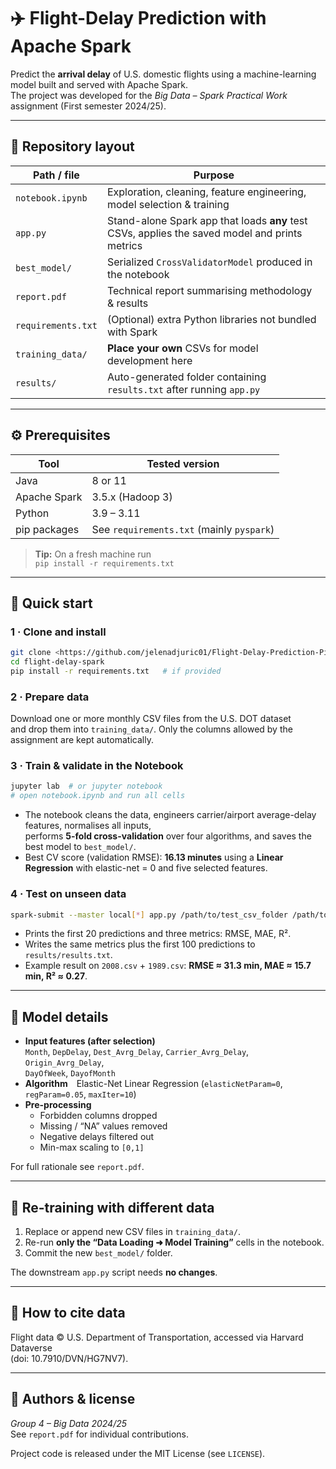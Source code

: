# ✈️ Flight-Delay Prediction with Apache Spark

Predict the **arrival delay** of U.S. domestic flights using a machine-learning model built and served with Apache Spark.  
The project was developed for the *Big Data – Spark Practical Work* assignment (First semester 2024/25).

---

## 📁 Repository layout

| Path / file            | Purpose                                                       |
| ---------------------- | ------------------------------------------------------------- |
| `notebook.ipynb`       | Exploration, cleaning, feature engineering, model selection & training |
| `app.py`               | Stand-alone Spark app that loads **any** test CSVs, applies the saved model and prints metrics |
| `best_model/`          | Serialized `CrossValidatorModel` produced in the notebook     |
| `report.pdf`           | Technical report summarising methodology & results |
| `requirements.txt`     | (Optional) extra Python libraries not bundled with Spark      |
| `training_data/`       | **Place your own** CSVs for model development here            |
| `results/`             | Auto-generated folder containing `results.txt` after running `app.py` |

---

## ⚙️ Prerequisites

| Tool | Tested version |
| ---- | -------------- |
| Java | 8 or 11        |
| Apache Spark | 3.5.x (Hadoop 3) |
| Python | 3.9 – 3.11   |
| pip packages | See `requirements.txt` (mainly `pyspark`) |

> **Tip:** On a fresh machine run  
> `pip install -r requirements.txt`

---

## 🚀 Quick start

### 1 · Clone and install

```bash
git clone <https://github.com/jelenadjuric01/Flight-Delay-Prediction-Pipeline>
cd flight-delay-spark
pip install -r requirements.txt   # if provided
```

### 2 · Prepare data

Download one or more monthly CSV files from the U.S. DOT dataset  
and drop them into `training_data/`. Only the columns allowed by the assignment are kept automatically.

### 3 · Train & validate in the Notebook

```bash
jupyter lab  # or jupyter notebook
# open notebook.ipynb and run all cells
```

* The notebook cleans the data, engineers carrier/airport average-delay features, normalises all inputs,  
  performs **5-fold cross-validation** over four algorithms, and saves the best model to `best_model/`.  
* Best CV score (validation RMSE): **16.13 minutes** using a **Linear Regression** with elastic-net = 0 and five selected features.

### 4 · Test on unseen data

```bash
spark-submit --master local[*] app.py /path/to/test_csv_folder /path/to/best_model
```

* Prints the first 20 predictions and three metrics: RMSE, MAE, R².  
* Writes the same metrics plus the first 100 predictions to `results/results.txt`.  
* Example result on `2008.csv` + `1989.csv`: **RMSE ≈ 31.3 min, MAE ≈ 15.7 min, R² ≈ 0.27**.

---

## 🧠 Model details

* **Input features (after selection)**  
  `Month`, `DepDelay`, `Dest_Avrg_Delay`, `Carrier_Avrg_Delay`, `Origin_Avrg_Delay`,  
  `DayOfWeek`, `DayofMonth`
* **Algorithm** Elastic-Net Linear Regression (`elasticNetParam=0`, `regParam=0.05`, `maxIter=10`)
* **Pre-processing** 
  * Forbidden columns dropped  
  * Missing / “NA” values removed  
  * Negative delays filtered out  
  * Min-max scaling to `[0,1]`

For full rationale see `report.pdf`.

---

## 🔄 Re-training with different data

1. Replace or append new CSV files in `training_data/`.  
2. Re-run **only the “Data Loading ➜ Model Training”** cells in the notebook.  
3. Commit the new `best_model/` folder.

The downstream `app.py` script needs **no changes**.

---

## 📝 How to cite data

Flight data © U.S. Department of Transportation, accessed via Harvard Dataverse  
(doi: 10.7910/DVN/HG7NV7).

---

## 👥 Authors & license

*Group 4 – Big Data 2024/25*  
See `report.pdf` for individual contributions.

Project code is released under the MIT License (see `LICENSE`).
